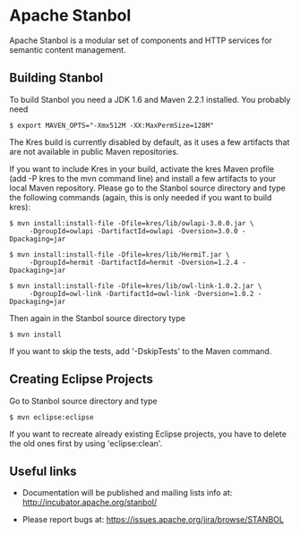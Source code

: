 # Apache Stanbol

Apache Stanbol is a modular set of components and HTTP services for
semantic content management.


## Building Stanbol

To build Stanbol you need a JDK 1.6 and Maven 2.2.1 installed. You probably
need

    $ export MAVEN_OPTS="-Xmx512M -XX:MaxPermSize=128M"

The Kres build is currently disabled by default, as it uses a few artifacts
that are not available in public Maven repositories.

If you want to include Kres in your build, activate the kres Maven profile
(add -P kres to the mvn command line) and install a few artifacts to your 
local Maven repository. Please go to the Stanbol source directory and type 
the following commands (again, this is only needed if you want to build
kres):

    $ mvn install:install-file -Dfile=kres/lib/owlapi-3.0.0.jar \
         -DgroupId=owlapi -DartifactId=owlapi -Dversion=3.0.0 -Dpackaging=jar

    $ mvn install:install-file -Dfile=kres/lib/HermiT.jar \
         -DgroupId=hermit -DartifactId=hermit -Dversion=1.2.4 -Dpackaging=jar

    $ mvn install:install-file -Dfile=kres/lib/owl-link-1.0.2.jar \
         -DgroupId=owl-link -DartifactId=owl-link -Dversion=1.0.2 -Dpackaging=jar

Then again in the Stanbol source directory type

    $ mvn install

If you want to skip the tests, add '-DskipTests' to the Maven command.


## Creating Eclipse Projects

Go to Stanbol source directory and type

    $ mvn eclipse:eclipse

If you want to recreate already existing Eclipse projects, you have to delete
the old ones first by using 'eclipse:clean'.


## Useful links

  - Documentation will be published and mailing lists info at:
    http://incubator.apache.org/stanbol/

  - Please report bugs at:
    https://issues.apache.org/jira/browse/STANBOL

